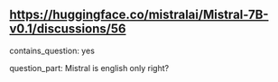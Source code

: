 ## https://huggingface.co/mistralai/Mistral-7B-v0.1/discussions/56

contains_question: yes

question_part: Mistral is english only right?